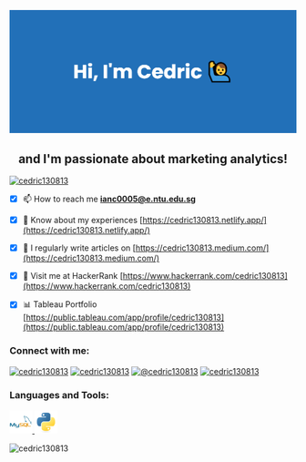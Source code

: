 <p align="center">
<img src="https://github.com/cedric130813/cedric130813/blob/main/title.png" width="600"/>
</p>
<h2 align="center">and I'm passionate about marketing analytics!</h2>

<p align="left"> <a href="https://twitter.com/cedric130813" target="blank"><img src="https://img.shields.io/twitter/follow/cedric130813?logo=twitter&style=for-the-badge" alt="cedric130813" /></a> </p>

- [x] 📫 How to reach me **ianc0005@e.ntu.edu.sg**

- [x] 📄 Know about my experiences [https://cedric130813.netlify.app/](https://cedric130813.netlify.app/)

- [x] 📝 I regularly write articles on [https://cedric130813.medium.com/](https://cedric130813.medium.com/)

- [x] 🚄 Visit me at HackerRank [https://www.hackerrank.com/cedric130813](https://www.hackerrank.com/cedric130813)

- [x] 📊 Tableau Portfolio [https://public.tableau.com/app/profile/cedric130813](https://public.tableau.com/app/profile/cedric130813)

<h3 align="left">Connect with me:</h3>
<p align="left">
<a href="https://twitter.com/cedric130813" target="blank"><img align="center" src="https://raw.githubusercontent.com/rahuldkjain/github-profile-readme-generator/master/src/images/icons/Social/twitter.svg" alt="cedric130813" height="30" width="40" /></a>
<a href="https://linkedin.com/in/cedric130813" target="blank"><img align="center" src="https://raw.githubusercontent.com/rahuldkjain/github-profile-readme-generator/master/src/images/icons/Social/linked-in-alt.svg" alt="cedric130813" height="30" width="40" /></a>
<a href="https://medium.com/@cedric130813" target="blank"><img align="center" src="https://raw.githubusercontent.com/rahuldkjain/github-profile-readme-generator/master/src/images/icons/Social/medium.svg" alt="@cedric130813" height="30" width="40" /></a>
<a href="https://www.hackerrank.com/cedric130813" target="blank"><img align="center" src="https://raw.githubusercontent.com/rahuldkjain/github-profile-readme-generator/master/src/images/icons/Social/hackerrank.svg" alt="cedric130813" height="30" width="40" /></a>
</p>

<h3 align="left">Languages and Tools:</h3>
<p align="left"> <a href="https://www.mysql.com/" target="_blank" rel="noreferrer"> <img src="https://raw.githubusercontent.com/devicons/devicon/master/icons/mysql/mysql-original-wordmark.svg" alt="mysql" width="40" height="40"/> </a> <a href="https://www.python.org" target="_blank" rel="noreferrer"> <img src="https://raw.githubusercontent.com/devicons/devicon/master/icons/python/python-original.svg" alt="python" width="40" height="40"/> </a> </p>

<p><img align="center" src="https://github-readme-stats.vercel.app/api/top-langs?username=cedric130813&show_icons=true&locale=en&layout=compact" alt="cedric130813" /></p>
